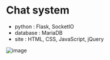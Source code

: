 # Chat system

- python : Flask, SocketIO
- database : MariaDB
- site : HTML, CSS, JavaScript, jQuery

![image](https://github.com/leopardx602/chat/static/chat.JPG)